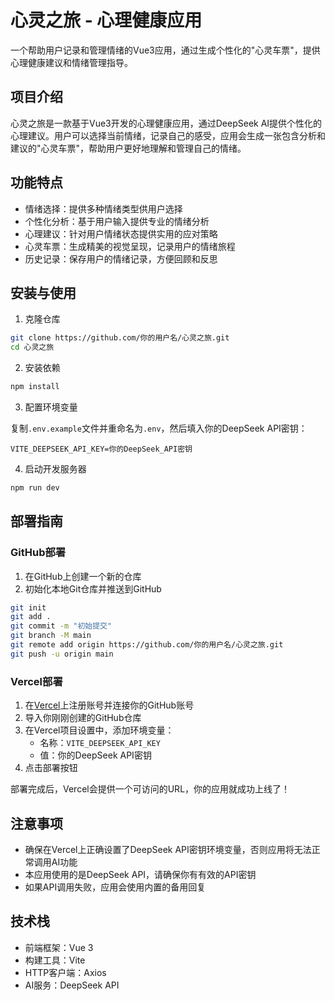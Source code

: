 # 心灵之旅 - 心理健康应用

一个帮助用户记录和管理情绪的Vue3应用，通过生成个性化的"心灵车票"，提供心理健康建议和情绪管理指导。

## 项目介绍

心灵之旅是一款基于Vue3开发的心理健康应用，通过DeepSeek AI提供个性化的心理建议。用户可以选择当前情绪，记录自己的感受，应用会生成一张包含分析和建议的"心灵车票"，帮助用户更好地理解和管理自己的情绪。

## 功能特点

- 情绪选择：提供多种情绪类型供用户选择
- 个性化分析：基于用户输入提供专业的情绪分析
- 心理建议：针对用户情绪状态提供实用的应对策略
- 心灵车票：生成精美的视觉呈现，记录用户的情绪旅程
- 历史记录：保存用户的情绪记录，方便回顾和反思

## 安装与使用

1. 克隆仓库

```bash
git clone https://github.com/你的用户名/心灵之旅.git
cd 心灵之旅
```

2. 安装依赖

```bash
npm install
```

3. 配置环境变量

复制`.env.example`文件并重命名为`.env`，然后填入你的DeepSeek API密钥：

```
VITE_DEEPSEEK_API_KEY=你的DeepSeek_API密钥
```

4. 启动开发服务器

```bash
npm run dev
```

## 部署指南

### GitHub部署

1. 在GitHub上创建一个新的仓库
2. 初始化本地Git仓库并推送到GitHub

```bash
git init
git add .
git commit -m "初始提交"
git branch -M main
git remote add origin https://github.com/你的用户名/心灵之旅.git
git push -u origin main
```

### Vercel部署

1. 在[Vercel](https://vercel.com)上注册账号并连接你的GitHub账号
2. 导入你刚刚创建的GitHub仓库
3. 在Vercel项目设置中，添加环境变量：
   - 名称：`VITE_DEEPSEEK_API_KEY`
   - 值：你的DeepSeek API密钥
4. 点击部署按钮

部署完成后，Vercel会提供一个可访问的URL，你的应用就成功上线了！

## 注意事项

- 确保在Vercel上正确设置了DeepSeek API密钥环境变量，否则应用将无法正常调用AI功能
- 本应用使用的是DeepSeek API，请确保你有有效的API密钥
- 如果API调用失败，应用会使用内置的备用回复

## 技术栈

- 前端框架：Vue 3
- 构建工具：Vite
- HTTP客户端：Axios
- AI服务：DeepSeek API